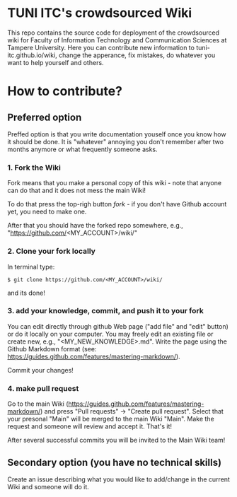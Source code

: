 # TUNI ITC's crowdsourced Wiki

This repo contains the source code for deployment of the crowdsourced wiki for Faculty of Information Technology and Communication Sciences at Tampere University. Here you can contribute new information to tuni-itc.github.io/wiki, change the apperance, fix mistakes, do whatever you want to help yourself and others.

# How to contribute?

## Preferred option
Preffed option is that you write documentation youself once you know how it should be done. It is "whatever" annoying you don't remember after two months anymore or what frequently someone asks.

### 1. Fork the Wiki
Fork means that you make a personal copy of this wiki - note that anyone can do that and it does not mess the main Wiki!

To do that press the top-righ button *fork* - if you don't have Github account yet, you need to make one.

After that you should have the forked repo somewhere, e.g., "https://github.com/<MY_ACCOUNT>/wiki/"

### 2. Clone your fork locally

In terminal type:

```
$ git clone https://github.com/<MY_ACCOUNT>/wiki/
```
and its done!


### 3. add your knowledge, commit, and push it to your fork

You can edit directly through github Web page ("add file" and "edit" button) or do it locally on your computer. You may freely edit an existing file or create new, e.g., "<MY_NEW_KNOWLEDGE>.md". Write the page using the Github Markdown format (see: https://guides.github.com/features/mastering-markdown/).

Commit your changes!

### 4. make pull request
Go to the main Wiki (https://guides.github.com/features/mastering-markdown/) and press "Pull requests" -> "Create pull request". Select that your presonal "Main" will be merged to the main Wiki "Main". Make the request and someone will review and accept it. That's it!

After several successful commits you will be invited to the Main Wiki team!

## Secondary option (you have no technical skills)

Create an issue describing what you would like to add/change in the current Wiki and someone will do it.
